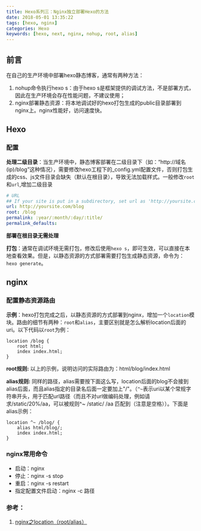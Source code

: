 ```yaml
---
title: Hexo系列三：Nginx独立部署Hexo的方法
date: 2018-05-01 13:35:22
tags: [hexo, nginx]
categories: Hexo
keywords: [hexo, next, nginx, nohup, root, alias]
---
```


## 前言
在自己的生产环境中部署hexo静态博客，通常有两种方法：

1. nohup命令执行hexo s：由于hexo s是框架提供的调试方法，不是部署方式，因此在生产环境会存在性能问题，不建议使用；
2. nginx部署静态资源：将本地调试好的hexo打包生成的public目录部署到nginx上。nginx性能好，访问速度快。

<!--more--> 

## Hexo
### 配置

**处理二级目录**：当生产环境中，静态博客部署在二级目录下（如：“http://域名(ip)/blog”这种情况），需要修改hexo工程下的_config.yml配置文件，否则打包生成的css、js文件目录会缺失（默认在根目录），导致无法加载样式。一般修改`root`和`url`,增加二级目录

```yml
# URL
## If your site is put in a subdirectory, set url as 'http://yoursite.com/child' and root as '/child/'
url: http://yoursite.com/blog
root: /blog
permalink: :year/:month/:day/:title/
permalink_defaults:
```

**部署在根目录无需处理**

**打包**：通常在调试环境无需打包，修改后使用`hexo s`，即可生效，可以直接在本地查看效果。但是，以静态资源的方式部署需要打包生成静态资源，命令为：`hexo generate`。

## nginx
### 配置静态资源路由
**示例**：hexo打包完成之后，以静态资源的方式部署到nginx，增加一个`location`模块。路由的细节有两种：`root`和`alias`，主要区别就是怎么解析location后面的uri。以下代码以`root`为例：
	
```
location /blog {
	root html;
	index index.html;
}
```
	
**root规则:** 以上的示例，说明访问的实际路由为：html/blog/index.html
	
**alias规则:** 同样的路径，alias需要按下面这么写，location后面的blog不会接到alias后面，而且alias指定的目录名后面一定要加上"/"。（`^~`表示uri以某个常规字符串开头，用于匹配url路径（而且不对url做编码处理，例如请求/static/20%/aa，可以被规则^~ /static/ /aa 匹配到（注意是空格））。下面是alias示例：
	
```
location ^~ /blog/ {
	alias html/blog/;
	index index.html;
}
```

### nginx常用命令
* 启动：nginx
* 停止：nginx -s stop
* 重启：nginx -s restart
* 指定配置文件启动：nginx -c 路径 

### 参考：
1. [nginx之location（root/alias）](http:\\www.baidu.com)